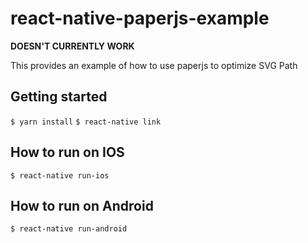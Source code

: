
# react-native-paperjs-example
**DOESN'T CURRENTLY WORK**


This provides an example of how to use paperjs to optimize SVG Path
## Getting started

`$ yarn install`
`$ react-native link`

## How to run on IOS
`$ react-native run-ios`


## How to run on Android
`$ react-native run-android`
